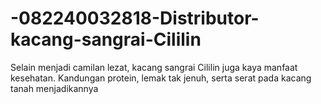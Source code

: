# -082240032818-Distributor-kacang-sangrai-Cililin
Selain menjadi camilan lezat, kacang sangrai Cililin juga kaya manfaat kesehatan. Kandungan protein, lemak tak jenuh, serta serat pada kacang tanah menjadikannya 
